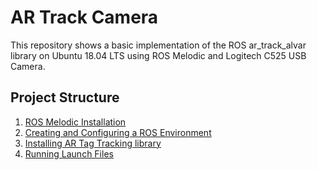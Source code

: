 # AR Track Camera
This repository shows a basic implementation of the ROS ar_track_alvar library on Ubuntu 18.04 LTS using ROS Melodic and Logitech C525 USB Camera.

## Project Structure

1. [ROS Melodic Installation](#ROS-Melodic-Installation)
2. [Creating and Configuring a ROS Environment](#Creating-and-Configuring-a-ROS-Environment)
3. [Installing AR Tag Tracking library](#Installing-AR-Tag-Tracking-library)
4. [Running Launch Files](#Running-Launch-Files)

